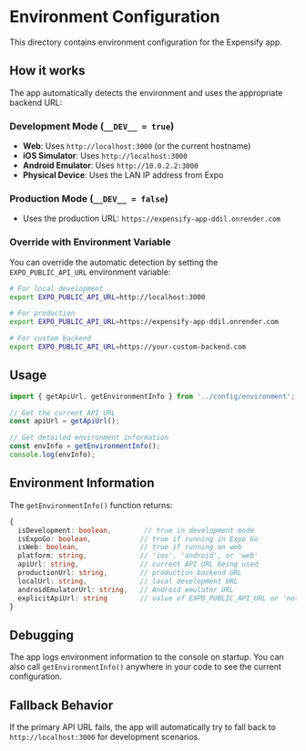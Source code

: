 # Environment Configuration

This directory contains environment configuration for the Expensify app.

## How it works

The app automatically detects the environment and uses the appropriate backend URL:

### Development Mode (`__DEV__ = true`)
- **Web**: Uses `http://localhost:3000` (or the current hostname)
- **iOS Simulator**: Uses `http://localhost:3000`
- **Android Emulator**: Uses `http://10.0.2.2:3000`
- **Physical Device**: Uses the LAN IP address from Expo

### Production Mode (`__DEV__ = false`)
- Uses the production URL: `https://expensify-app-ddil.onrender.com`

### Override with Environment Variable
You can override the automatic detection by setting the `EXPO_PUBLIC_API_URL` environment variable:

```bash
# For local development
export EXPO_PUBLIC_API_URL=http://localhost:3000

# For production
export EXPO_PUBLIC_API_URL=https://expensify-app-ddil.onrender.com

# For custom backend
export EXPO_PUBLIC_API_URL=https://your-custom-backend.com
```

## Usage

```typescript
import { getApiUrl, getEnvironmentInfo } from '../config/environment';

// Get the current API URL
const apiUrl = getApiUrl();

// Get detailed environment information
const envInfo = getEnvironmentInfo();
console.log(envInfo);
```

## Environment Information

The `getEnvironmentInfo()` function returns:

```typescript
{
  isDevelopment: boolean,        // true in development mode
  isExpoGo: boolean,            // true if running in Expo Go
  isWeb: boolean,               // true if running on web
  platform: string,             // 'ios', 'android', or 'web'
  apiUrl: string,               // current API URL being used
  productionUrl: string,        // production backend URL
  localUrl: string,             // local development URL
  androidEmulatorUrl: string,   // Android emulator URL
  explicitApiUrl: string        // value of EXPO_PUBLIC_API_URL or 'not set'
}
```

## Debugging

The app logs environment information to the console on startup. You can also call `getEnvironmentInfo()` anywhere in your code to see the current configuration.

## Fallback Behavior

If the primary API URL fails, the app will automatically try to fall back to `http://localhost:3000` for development scenarios.
